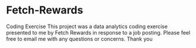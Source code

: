 # Fetch-Rewards
Coding Exercise
This project was a data analytics coding exercise presented to me by Fetch Rewards in response to a job posting. Please feel free to email me with any questions or concerns. Thank you
